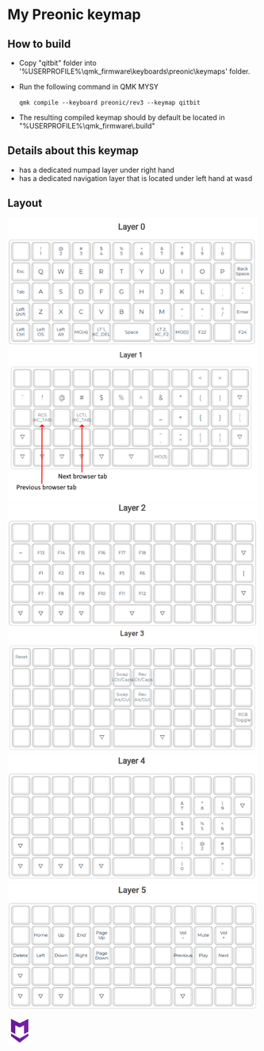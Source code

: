 # My Preonic keymap

## How to build

- Copy "qitbit" folder into '%USERPROFILE%\qmk_firmware\keyboards\preonic\keymaps' folder.

- Run the following command in QMK MYSY

    `qmk compile --keyboard preonic/rev3 --keymap qitbit`

- The resulting compiled keymap should by default be located in "%USERPROFILE%\qmk_firmware\\.build"

## Details about this keymap
- has a dedicated numpad layer under right hand
- has a dedicated navigation layer that is located under left hand at wasd

## Layout
![layer 0](../res/layer_0.png)
![layer 1](../res/layer_1.png)
![layer 2](../res/layer_2.png)
![layer 3](../res/layer_3.png)
![layer 4](../res/layer_4.png)
![layer 5](../res/layer_5.png)

![alt text](https://github.com/adam-p/markdown-here/raw/master/src/common/images/icon48.png "Logo Title Text 1")
